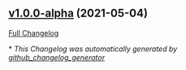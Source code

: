 

## [v1.0.0-alpha](https://github.com/devlooped/TableStorage/tree/v1.0.0-alpha) (2021-05-04)

[Full Changelog](https://github.com/devlooped/TableStorage/compare/cf1b7f069ac6d68482b498555c8dbdda8e1ae5b4...v1.0.0-alpha)



\* *This Changelog was automatically generated by [github_changelog_generator](https://github.com/github-changelog-generator/github-changelog-generator)*
